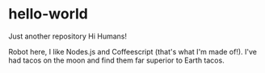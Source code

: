 # hello-world
Just another repository
Hi Humans!

Robot here, I like Nodes.js and Coffeescript (that's what I'm made of!).
I've had tacos on the moon and find them far superior to Earth tacos.
